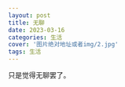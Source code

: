 ```yaml
---
layout: post
title: 无聊
date: 2023-03-16
categories: 生活
cover: '图片绝对地址或者img/2.jpg'
tags: 生活
---
```


只是觉得无聊罢了。
